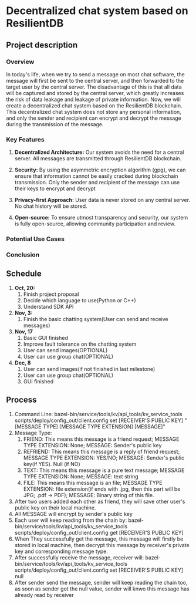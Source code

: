 # Decentralized chat system based on ResilientDB
## Project description
### Overview
In today's life, when we try to send a message on most chat software,
the message will first be sent to the central server, 
and then forwarded to the target user by the central server. 
The disadvantage of this is that all data will be captured and stored by the central server, 
which greatly increases the risk of data leakage and leakage of private information. 
Now, we will create a decentralized chat system based on the ResilientDB blockchain. 
This decentralized chat system does not store any personal information, 
and only the sender and recipient can encrypt and decrypt the message during the transmission of the message.

### Key Features
1. **Decentralized Architecture:** Our system avoids the need for a central server. 
All messages are transmitted through ResilientDB blockchain.

2. **Security:** By using the asymmetric encryption algorithm (gpg), 
we can ensure that information cannot be easily cracked during blockchain transmission. 
Only the sender and recipient of the message can use their keys to encrypt and decrypt

3. **Privacy-first Approach:** User data is never stored on any central server. No chat history will be stored.

4. **Open-source:** To ensure utmost transparency and security, our system is fully open-source, allowing community participation and review.

### Potential Use Cases
<!-- TODO -->

### Conclusion
<!-- TODO -->

## Schedule

1. **Oct, 20:**
   1. Finish project proposal
   2. Decide which language to use(Python or C++)
   3. Understand SDK API
2. **Nov, 3:**
   1. Finish the basic chatting system(User can send and receive messages)
3. **Nov, 17**
   1. Basic GUI finished
   2. Improve fault tolerance on the chatting system
   3. User can send images(OPTIONAL)
   4. User can use group chat(OPTIONAL)
4. **Dec, 8**
    1. User can send images(if not finished in last milestone)
    2. User can use group chat(OPTIONAL)
    3. GUI finished

## Process
1. Command Line: bazel-bin/service/tools/kv/api_tools/kv_service_tools scripts/deploy/config_out/client.config set [RECEIVER'S PUBLIC KEY] "[MESSAGE TYPE] [MESSAGE TYPE EXTENSION] [MESSAGE]"
2. Message Type:
   1. FRIEND: This means this message is a friend request; MESSAGE TYPE EXTENSION: None; MESSAGE: Sender's public key
   2. REFRIEND: This means this message is a reply of friend request; MESSAGE TYPE EXTENSION: YES/NO; MESSAGE: Sender's public key(if YES). Null (if NO)
   3. TEXT: This means this message is a pure text message; MESSAGE TYPE EXTENSION: None; MESSAGE: text string
   4. FILE: This means this message is an file; MESSAGE TYPE EXTENSION: file extension(if ends with .jpg, then this part will be JPG; .pdf -> PDF); MESSAGE: Binary string of this file.
3. After two users added each other as friend, they will save other user's public key on their local machine.
4. All MESSAGE will encrypt by sender's public key
5. Each user will keep reading from the chain by: bazel-bin/service/tools/kv/api_tools/kv_service_tools scripts/deploy/config_out/client.config get [RECEIVER'S PUBLIC KEY]
6. When They successfully get the message, this message will firstly be stored in local machine, then decrypt this message by receiver's private key and corresponding message type.
7. After successfully receive the message, receiver will: bazel-bin/service/tools/kv/api_tools/kv_service_tools scripts/deploy/config_out/client.config set [RECEIVER'S PUBLIC KEY] null
8. After sender send the message, sender will keep reading the chain too, as soon as sender got the null value, sender will knwo this message has already read by receiver
